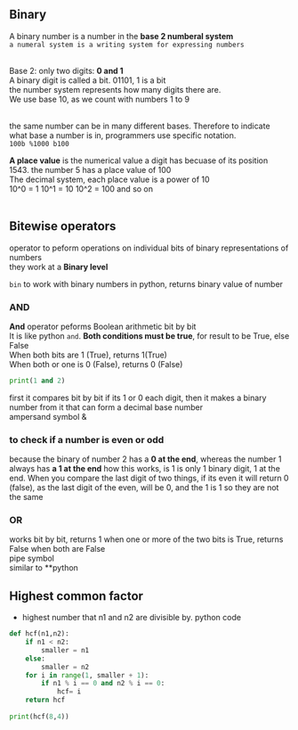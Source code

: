 
## Binary
A binary number is a number in the **base 2 numberal system**<br>
```a numeral system is a writing system for expressing numbers```<br><br>

Base 2: only two digits: **0 and 1**<br>
A binary digit is called a bit. 01101, 1 is a bit<br>
the number system represents how many digits there are.<br>
We use base 10, as we count with numbers 1 to 9<br><br>

the same number can be in many different bases. Therefore to indicate what base a number is in, programmers use specific notation.<br>
```100b %1000 b100```

**A place value** is the numerical value a digit has becuase of its position<br>
1543. the number 5 has a place value of 100<br>
The decimal system, each place value is a power of 10<br>
10^0 = 1
10^1 = 10
10^2 = 100 and so on<br><br>

## Bitewise operators
operator to peform operations on individual bits of binary representations of numbers<br>
they work at a **Binary level**<br>

```bin``` to work with binary numbers in python, returns binary value of number<br>

### AND
**And** operator peforms Boolean arithmetic bit by bit<br> It is like python ``and``. **Both conditions must be true**, for result to be True, else False<br>
When both bits are 1 (True), returns 1(True)<br>
When both or one is 0 (False), returns 0 (False)
```py
print(1 and 2)
```
first it compares bit by bit if its 1 or 0 each digit, then it makes a binary number from it that can form a decimal base number<br>
ampersand symbol &
### to check if a number is even or odd
because the binary of number 2 has a **0 at the end**, whereas the number 1 always has **a 1 at the end**
how this works, is 1 is only 1 binary digit, 1 at the end. When you compare the last digit of two things, if its even it will return 0 (false), as the last digit of the even, will be 0, and the 1 is 1 so they are not the same


### OR
works bit by bit, returns 1 when one or more of the two bits is True, returns False when both are False<br>
pipe symbol<br>
similar to **python 

## Highest common factor
- highest number that n1 and n2 are divisible by.
python code
```py
def hcf(n1,n2):
    if n1 < n2:
        smaller = n1
    else:
        smaller = n2
    for i in range(1, smaller + 1):
        if n1 % i == 0 and n2 % i == 0:
            hcf= i
    return hcf
        
print(hcf(8,4))
```
